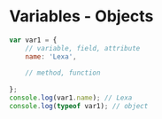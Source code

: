 # Variables - Objects
```javascript
var var1 = {
    // variable, field, attribute
    name: 'Lexa',
    
    // method, function
   
};
console.log(var1.name); // Lexa
console.log(typeof var1); // object

```